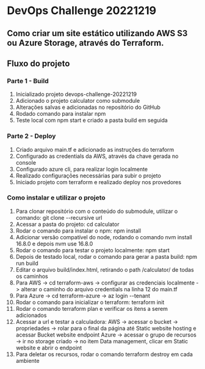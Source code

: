 # DevOps Challenge 20221219

## Como criar um site estático utilizando AWS S3 ou Azure Storage, através do Terraform.

## Fluxo do projeto

### Parte 1 - Build
1. Inicializado projeto devops-challenge-20221219
2. Adicionado o projeto calculator como submodule
3. Alterações salvas e adicionadas no repositório do GitHub
4. Rodado comando para instalar npm
5. Teste local com npm start e criado a pasta build em seguida

### Parte 2 - Deploy
1. Criado arquivo main.tf e adicionado as instruções do terraform
2. Configurado as credentials da AWS, através da chave gerada no console 
3. Configurado azure cli, para realizar login localmente
4. Realizado configurações necessárias para subir o projeto
5. Iniciado projeto com terraform e realizado deploy nos provedores

### Como instalar e utilizar o projeto
1. Para clonar repositório com o conteúdo do submodule, utilizar o comando: git clone --recursive url
2. Acessar a pasta do projeto: cd calculator
3. Rodar o comando para instalar o npm: npm install
4. Adicionar versão compatível do node, rodando o comando nvm install 16.8.0 e depois nvm use 16.8.0
5. Rodar o comando para testar o projeto localmente: npm start
6. Depois de testado local, rodar o comando para gerar a pasta build: npm run build
7. Editar o arquivo build/index.html, retirando o path /calculator/ de todas os caminhos
8. Para AWS -> cd terraform-aws -> configurar as credenciais localmente -> alterar o caminho do arquivo credentials na linha 12 do main.tf
9. Para Azure -> cd terraform-azure -> az login --tenant
10. Rodar o comando para inicializar o terraform: terraform init
11. Rodar o comando terraform plan e verificar os itens a serem adicionados
12. Acessar a url e testar a calculadora:
AWS -> acessar o bucket -> propriedades -> rolar para o final da página até Static website hosting e acessar Bucket website endpoint
Azure -> acessar o grupo de recursos -> ir no storage criado -> no item Data management, clicar em Static website e abrir o endpoint
13. Para deletar os recursos, rodar o comando terraform destroy em cada ambiente